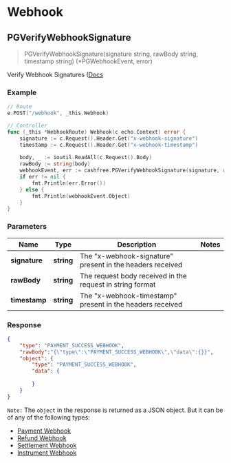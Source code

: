 # Webhook


## PGVerifyWebhookSignature

> PGVerifyWebhookSignature(signature string, rawBody string, timestamp string) (*PGWebhookEvent, error)

Verify Webhook Signatures ([Docs](https://docs.cashfree.com/reference/pg-webhook)

### Example

```go
// Route
e.POST("/webhook", _this.Webhook)

// Controller
func (_this *WebhookRoute) Webhook(c echo.Context) error {
    signature := c.Request().Header.Get("x-webhook-signature")
    timestamp := c.Request().Header.Get("x-webhook-timestamp")
    
    body, _ := ioutil.ReadAll(c.Request().Body)
    rawBody := string(body)
    webhookEvent, err := cashfree.PGVerifyWebhookSignature(signature, rawBody, timestamp)
    if err != nil {
		fmt.Println(err.Error())
	} else {
		fmt.Println(webhookEvent.Object)
	}
}
```

### Parameters

Name | Type | Description  | Notes
------------- | ------------- | ------------- | -------------
**signature** | **string** | The "x-webhook-signature" present in the headers received | 
**rawBody** | **string** | The request body received in the request in string format |
**timestamp** | **string** | The "x-webhook-timestamp" present in the headers received | 


### Response

```json
{
    "type": "PAYMENT_SUCCESS_WEBHOOK",
    "rawBody":"{\"type\":\"PAYMENT_SUCCESS_WEBHOOK\",\"data\":{}}",
    "object": {
        "type": "PAYMENT_SUCCESS_WEBHOOK",
        "data": {
            
        }
    }
}
```

`Note:` The `object` in the response is returned as a JSON object. But it can be of any of the following types:
- [Payment Webhook](https://docs.cashfree.com/docs/payment-webhooks)
- [Refund Webhook](https://docs.cashfree.com/docs/refunds-webhook)
- [Settlement Webhook](https://docs.cashfree.com/docs/settlements-webhook)
- [Instrument Webhook](https://docs.cashfree.com/docs/instrument-webhook)

